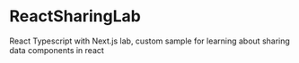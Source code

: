 # ReactSharingLab
React Typescript with Next.js lab, custom sample for learning about sharing data components in react 
